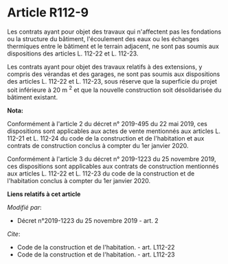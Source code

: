 # Article R112-9

Les contrats ayant pour objet des travaux qui n'affectent pas les fondations ou la structure du bâtiment, l'écoulement des
eaux ou les échanges thermiques entre le bâtiment et le terrain adjacent, ne sont pas soumis aux dispositions des articles L.
112-22 et L. 112-23.

Les contrats ayant pour objet des travaux relatifs à des extensions, y compris des vérandas et des garages, ne sont pas
soumis aux dispositions des articles L. 112-22 et L. 112-23, sous réserve que la superficie du projet soit inférieure à 20 m
  <sup>2</sup> et que la nouvelle construction soit désolidarisée du bâtiment existant.

**Nota:**

Conformément à l'article 2 du décret n° 2019-495 du 22 mai 2019, ces dispositions sont applicables aux actes de vente
mentionnés aux articles L. 112-21 et L. 112-24 du code de la construction et de l'habitation et aux contrats de construction
conclus à compter du 1er janvier 2020.

Conformément à l'article 3 du décret n° 2019-1223 du 25 novembre 2019, ces dispositions sont applicables aux contrats de
construction mentionnés aux articles L. 112-22 et L. 112-23 du code de la construction et de l'habitation conclus à compter
du 1er janvier 2020.

**Liens relatifs à cet article**

_Modifié par_:

  - Décret n°2019-1223 du 25 novembre 2019 - art. 2

_Cite_:

  - Code de la construction et de l'habitation. - art. L112-22
  - Code de la construction et de l'habitation. - art. L112-23
